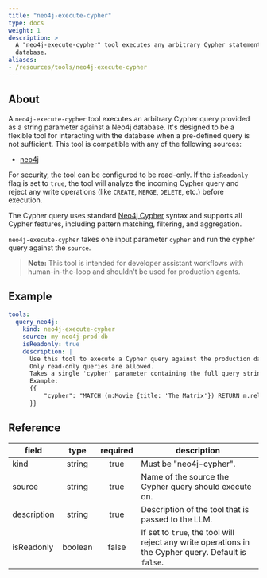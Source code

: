 ```yaml
---
title: "neo4j-execute-cypher"
type: docs
weight: 1
description: > 
  A "neo4j-execute-cypher" tool executes any arbitrary Cypher statement against a Neo4j
  database.
aliases:
- /resources/tools/neo4j-execute-cypher
---
```


## About

A `neo4j-execute-cypher` tool executes an arbitrary Cypher query provided as a string parameter against a Neo4j database. It's designed to be a flexible tool for interacting with the database when a pre-defined query is not sufficient. This tool is compatible with any of the following sources:

- [neo4j](../sources/neo4j.md)

For security, the tool can be configured to be read-only. If the `isReadonly` flag is set to `true`, the tool will analyze the incoming Cypher query and reject any write operations (like `CREATE`, `MERGE`, `DELETE`, etc.) before execution.

The Cypher query uses standard [Neo4j Cypher](https://neo4j.com/docs/cypher-manual/current/queries/) syntax and supports all Cypher features, including pattern matching, filtering, and aggregation.

`neo4j-execute-cypher` takes one input parameter `cypher` and run the cypher query against the `source`.

> **Note:** This tool is intended for developer assistant workflows with
> human-in-the-loop and shouldn't be used for production agents.

## Example

```yaml
tools:
  query_neo4j:
    kind: neo4j-execute-cypher
    source: my-neo4j-prod-db
    isReadonly: true
    description: |
      Use this tool to execute a Cypher query against the production database.
      Only read-only queries are allowed.
      Takes a single 'cypher' parameter containing the full query string.
      Example:
      {{
          "cypher": "MATCH (m:Movie {title: 'The Matrix'}) RETURN m.released"
      }}
```

## Reference

| **field**   |                  **type**                  | **required** | **description**                                                                                 |
|-------------|:------------------------------------------:|:------------:|-------------------------------------------------------------------------------------------------|
| kind        |                   string                   |     true     | Must be "neo4j-cypher".                                                                         |
| source      |                   string                   |     true     | Name of the source the Cypher query should execute on.                                          |
| description |                   string                   |     true     | Description of the tool that is passed to the LLM.                                              |
| isReadonly  |                   boolean                  |     false    | If set to `true`, the tool will reject any write operations in the Cypher query. Default is `false`. |

